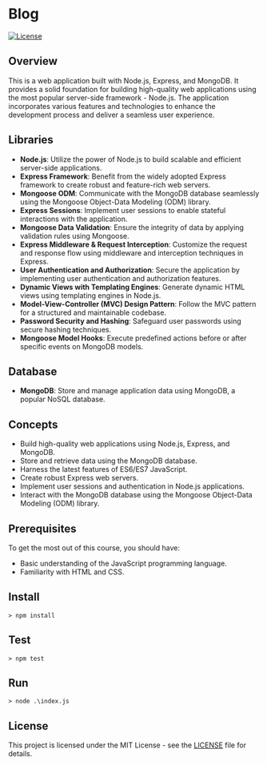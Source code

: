 # Blog

[![License](https://img.shields.io/badge/license-MIT-blue.svg)](https://opensource.org/licenses/MIT)

## Overview
This is a web application built with Node.js, Express, and MongoDB. It provides a solid foundation for building high-quality web applications using the most popular server-side framework - Node.js. The application incorporates various features and technologies to enhance the development process and deliver a seamless user experience.

## Libraries
- **Node.js**: Utilize the power of Node.js to build scalable and efficient server-side applications.
- **Express Framework**: Benefit from the widely adopted Express framework to create robust and feature-rich web servers.
- **Mongoose ODM**: Communicate with the MongoDB database seamlessly using the Mongoose Object-Data Modeling (ODM) library.
- **Express Sessions**: Implement user sessions to enable stateful interactions with the application.
- **Mongoose Data Validation**: Ensure the integrity of data by applying validation rules using Mongoose.
- **Express Middleware & Request Interception**: Customize the request and response flow using middleware and interception techniques in Express.
- **User Authentication and Authorization**: Secure the application by implementing user authentication and authorization features.
- **Dynamic Views with Templating Engines**: Generate dynamic HTML views using templating engines in Node.js.
- **Model-View-Controller (MVC) Design Pattern**: Follow the MVC pattern for a structured and maintainable codebase.
- **Password Security and Hashing**: Safeguard user passwords using secure hashing techniques.
- **Mongoose Model Hooks**: Execute predefined actions before or after specific events on MongoDB models.

## Database
- **MongoDB**: Store and manage application data using MongoDB, a popular NoSQL database.

## Concepts
- Build high-quality web applications using Node.js, Express, and MongoDB.
- Store and retrieve data using the MongoDB database.
- Harness the latest features of ES6/ES7 JavaScript.
- Create robust Express web servers.
- Implement user sessions and authentication in Node.js applications.
- Interact with the MongoDB database using the Mongoose Object-Data Modeling (ODM) library.

## Prerequisites
To get the most out of this course, you should have:
- Basic understanding of the JavaScript programming language.
- Familiarity with HTML and CSS.

## Install
```
> npm install 
```

## Test
```
> npm test 
```

## Run
```
> node .\index.js
```

## License
This project is licensed under the MIT License - see the [LICENSE](LICENSE) file for details.
